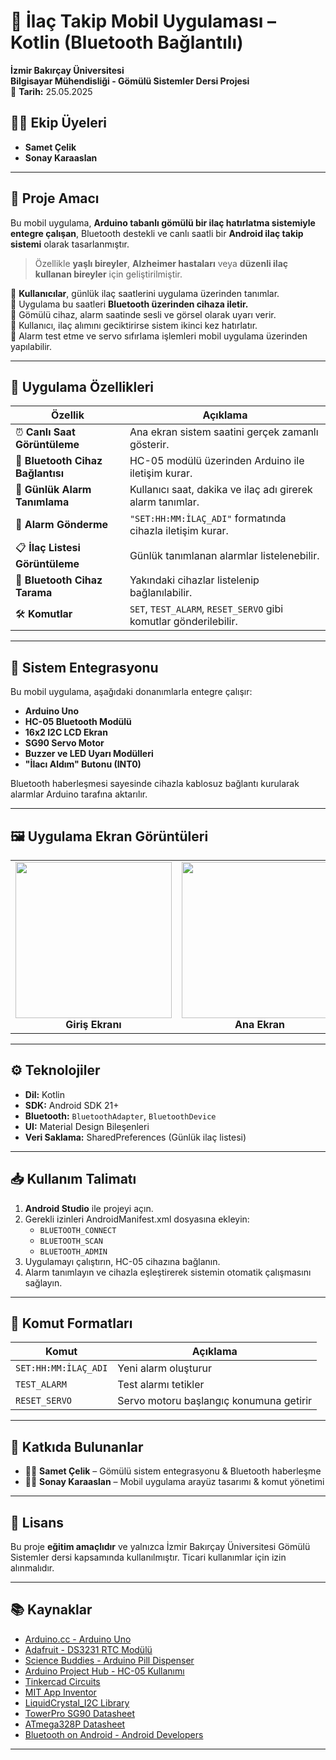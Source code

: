 # 💊 İlaç Takip Mobil Uygulaması – Kotlin (Bluetooth Bağlantılı)

**İzmir Bakırçay Üniversitesi**  
**Bilgisayar Mühendisliği - Gömülü Sistemler Dersi Projesi**  
📅 **Tarih:** 25.05.2025  

## 👨‍💻 Ekip Üyeleri
- **Samet Çelik**  
- **Sonay Karaaslan**  

---

## 🎯 Proje Amacı

Bu mobil uygulama, **Arduino tabanlı gömülü bir ilaç hatırlatma sistemiyle entegre çalışan**, Bluetooth destekli ve canlı saatli bir **Android ilaç takip sistemi** olarak tasarlanmıştır.

> Özellikle **yaşlı bireyler**, **Alzheimer hastaları** veya **düzenli ilaç kullanan bireyler** için geliştirilmiştir.

🔹 **Kullanıcılar**, günlük ilaç saatlerini uygulama üzerinden tanımlar.  
🔹 Uygulama bu saatleri **Bluetooth üzerinden cihaza iletir.**  
🔹 Gömülü cihaz, alarm saatinde sesli ve görsel olarak uyarı verir.  
🔹 Kullanıcı, ilaç alımını geciktirirse sistem ikinci kez hatırlatır.  
🔹 Alarm test etme ve servo sıfırlama işlemleri mobil uygulama üzerinden yapılabilir.

---

## 📱 Uygulama Özellikleri

| Özellik | Açıklama |
|--------|----------|
| ⏰ **Canlı Saat Görüntüleme** | Ana ekran sistem saatini gerçek zamanlı gösterir. |
| 📡 **Bluetooth Cihaz Bağlantısı** | HC-05 modülü üzerinden Arduino ile iletişim kurar. |
| 📝 **Günlük Alarm Tanımlama** | Kullanıcı saat, dakika ve ilaç adı girerek alarm tanımlar. |
| 🚀 **Alarm Gönderme** | `"SET:HH:MM:İLAÇ_ADI"` formatında cihazla iletişim kurar. |
| 📋 **İlaç Listesi Görüntüleme** | Günlük tanımlanan alarmlar listelenebilir. |
| 🔎 **Bluetooth Cihaz Tarama** | Yakındaki cihazlar listelenip bağlanılabilir. |
| 🛠️ **Komutlar** | `SET`, `TEST_ALARM`, `RESET_SERVO` gibi komutlar gönderilebilir. |

---

## 🔗 Sistem Entegrasyonu

Bu mobil uygulama, aşağıdaki donanımlarla entegre çalışır:

- **Arduino Uno**
- **HC-05 Bluetooth Modülü**
- **16x2 I2C LCD Ekran**
- **SG90 Servo Motor**
- **Buzzer ve LED Uyarı Modülleri**
- **"İlacı Aldım" Butonu (INT0)**

Bluetooth haberleşmesi sayesinde cihazla kablosuz bağlantı kurularak alarmlar Arduino tarafına aktarılır.

---

## 🖼️ Uygulama Ekran Görüntüleri

<table>
  <tr>
    <td align="center"><img src="https://github.com/user-attachments/assets/6e439d4b-8650-4cc7-ad52-2b0a1a3cff63" width="250"/><br><b>Giriş Ekranı</b></td>
    <td align="center"><img src="https://github.com/user-attachments/assets/d3755244-7568-4b64-a7e9-8083dc6fdfc3" width="250"/><br><b>Ana Ekran</b></td>
    <td align="center"><img src="https://github.com/user-attachments/assets/b5e1d961-8507-483b-9114-df1d39208a82" width="250"/><br><b>Alarm Kurma</b></td>
    <td align="center"><img src="https://github.com/user-attachments/assets/a13aba1c-bd99-442d-af99-468af2b49873" width="250"/><br><b>Alarm Kaydı</b></td>
  </tr>
</table>

---

## ⚙️ Teknolojiler

- **Dil:** Kotlin
- **SDK:** Android SDK 21+
- **Bluetooth:** `BluetoothAdapter`, `BluetoothDevice`
- **UI:** Material Design Bileşenleri
- **Veri Saklama:** SharedPreferences (Günlük ilaç listesi)

---

## 📥 Kullanım Talimatı

1. **Android Studio** ile projeyi açın.
2. Gerekli izinleri AndroidManifest.xml dosyasına ekleyin:  
   - `BLUETOOTH_CONNECT`  
   - `BLUETOOTH_SCAN`  
   - `BLUETOOTH_ADMIN`  
3. Uygulamayı çalıştırın, HC-05 cihazına bağlanın.
4. Alarm tanımlayın ve cihazla eşleştirerek sistemin otomatik çalışmasını sağlayın.

---

## 📢 Komut Formatları

| Komut | Açıklama |
|-------|----------|
| `SET:HH:MM:İLAÇ_ADI` | Yeni alarm oluşturur |
| `TEST_ALARM` | Test alarmı tetikler |
| `RESET_SERVO` | Servo motoru başlangıç konumuna getirir |

---

## 👥 Katkıda Bulunanlar

- 🧑‍💻 **Samet Çelik** – Gömülü sistem entegrasyonu & Bluetooth haberleşme  
- 👩‍💻 **Sonay Karaaslan** – Mobil uygulama arayüz tasarımı & komut yönetimi

---

## 📄 Lisans

Bu proje **eğitim amaçlıdır** ve yalnızca İzmir Bakırçay Üniversitesi Gömülü Sistemler dersi kapsamında kullanılmıştır. Ticari kullanımlar için izin alınmalıdır.

---

## 📚 Kaynaklar

- [Arduino.cc - Arduino Uno](https://www.arduino.cc/en/Main/ArduinoBoardUno)  
- [Adafruit - DS3231 RTC Modülü](https://learn.adafruit.com/adafruit-ds3231-precision-rtc-breakout)  
- [Science Buddies - Arduino Pill Dispenser](https://www.sciencebuddies.org/science-fair-projects/project-ideas/Elec_p105/electricity-electronics/automatic-pill-dispenser)  
- [Arduino Project Hub - HC-05 Kullanımı](https://create.arduino.cc/projecthub/projects/tags/hc-05)  
- [Tinkercad Circuits](https://www.tinkercad.com/)  
- [MIT App Inventor](https://appinventor.mit.edu/)  
- [LiquidCrystal_I2C Library](https://github.com/johnrickman/LiquidCrystal_I2C)  
- [TowerPro SG90 Datasheet](https://www.ee.ic.ac.uk/pcheung/teaching/DE1_EE/stores/sg90_datasheet.pdf)  
- [ATmega328P Datasheet](https://ww1.microchip.com/downloads/en/DeviceDoc/Atmel-7810-Automotive-Microcontrollers-ATmega328P_Datasheet.pdf)  
- [Bluetooth on Android - Android Developers](https://developer.android.com/guide/topics/connectivity/bluetooth)

---
